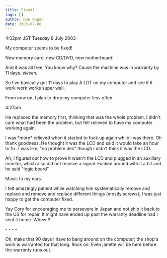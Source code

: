 ```yaml
---
title: Fixed!
tags: []
author: Rob Nugen
date: 2003-07-08
---
```


<p class=date>4:02pm JST Tuesday 8 July 2003</p>

<p>My computer seems to be fixed!</p>

<p>New memory card, new CD/DVD, new motherboard!</p>

<p>And it was all free.  You know why?  Cause the machine was in
warranty by 11 days. <em>eleven.</em></p>

<p>So I've basically got 11 days to play A LOT on my computer and see
if it work work works super well.</p>

<p>From now on, I plan to drop my computer less often.</p>

<p class=date>4:27pm</p>

<p>He replaced the memory first, thinking that was the whole problem.
I didn't care what had been the problem, but felt relieved to have my
computer working again.</p>

<p>I was *more* relieved when it started to fuck up again while I was
there.  Oh thank goodness.  He thought it was the LCD and said it
would take an hour to fix.  I was like, "no problem des" though I
didn't think it was the LCD.</p>

<p>Ah; I figured out how to prove it wasn't the LCD and plugged in an
auxillary monitor, which also did not receive a signal.  Fucked around
with it a bit and he said "logic board"</p>

<p>Music to my ears.</p>

<p>I felt amazingly patient while watching him systematically remove
and replace and remove and replace different things (mostly screws); I
was just happy to get the computer fixed.</p>

<p>Yay Cory for encouraging me to persevere in Japan and not ship it
back to the US for repair.  It might have ended up past the warranty
deadline had I sent it home.  Whew!!!</p>

<p>- - - -</p>

<p>Oh, make that 90 days I have to bang around on the computer; the
shop's work is warranted for that long.  Rock on.  Even janette will
be here before the warranty runs out.</p>


